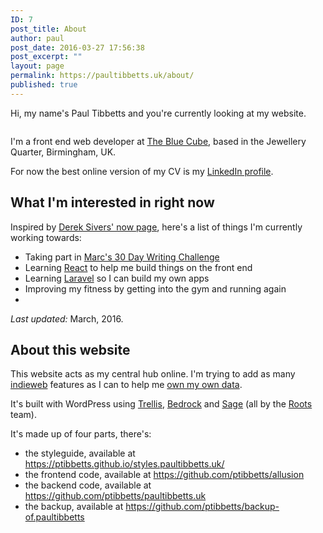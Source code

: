 ```yaml
---
ID: 7
post_title: About
author: paul
post_date: 2016-03-27 17:56:38
post_excerpt: ""
layout: page
permalink: https://paultibbetts.uk/about/
published: true
---
```

Hi, my name's Paul Tibbetts and you're currently looking at my website.

<img class="u-roundEdges" src="https://placehold.it/1280x840&amp;text=😎" alt="" />

I'm a front end web developer at <a href="https://thebluecube.com">The Blue Cube</a>, based in the Jewellery Quarter, Birmingham, UK.

For now the best online version of my CV is my <a href="https://uk.linkedin.com/in/paultibbetts">LinkedIn profile</a>.
<h2>What I'm interested in right now</h2>
Inspired by <a href="https://sivers.org/now">Derek Sivers' now page</a>, here's a list of things I'm currently working towards:
<ul>
	<li>Taking part in <a href="https://marcjenkins.co.uk/30dwc/">Marc's 30 Day Writing Challenge</a></li>
	<li>Learning <a href="https://facebook.github.io/react/">React</a> to help me build things on the front end</li>
	<li>Learning <a href="https://laravel.com/">Laravel</a> so I can build my own apps</li>
	<li>Improving my fitness by getting into the gym and running again<li>
</ul>

<!-- You can read more about these on my own <a href="../pages/now.html">now page</a>. -->

<em>Last updated:</em> March, 2016.

<h2>About this website</h2>
This website acts as my central hub online. I'm trying to add as many <a href="https://indiewebcamp.com">indieweb</a> features as I can to help me <a href="http://indiewebcamp.com/own-your-data">own my own data</a>.

It's built with WordPress using <a href="https://roots.io/trellis">Trellis</a>, <a href="https://roots.io/bedrock">Bedrock</a> and <a href="https://roots.io/sage">Sage</a> (all by the <a href="https://roots.io">Roots</a> team).

It's made up of four parts, there's:
<ul>
	<li>the styleguide, available at <a href="https://ptibbetts.github.io/styles.paultibbetts.uk/">https://ptibbetts.github.io/styles.paultibbetts.uk/</a></li>
	<li>the frontend code, available at <a href="https://github.com/ptibbetts/allusion">https://github.com/ptibbetts/allusion</a></li>
	<li>the backend code, available at <a href="https://github.com/ptibbetts/paultibbetts.uk">https://github.com/ptibbetts/paultibbetts.uk</a></li>
	<li>the backup, available at <a href="https://github.com/ptibbetts/backup-of.paultibbetts">https://github.com/ptibbetts/backup-of.paultibbetts</a></li>
</ul>